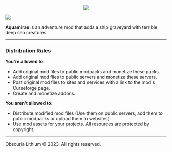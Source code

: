 <p align="center"><img src="https://i.imgur.com/mJI5w8w.jpeg"></p>

[<img src="https://camo.githubusercontent.com/9561c472ded6449385c2ca3cca386d07d7ca00c7a8ab57f52009505f215d6fb4/68747470733a2f2f692e696d6775722e636f6d2f4359784b67354d2e706e67">](https://discord.gg/jSHHJSUWdY)

**Aquamirae** is an adventure mod that adds a ship graveyard with terrible deep sea creatures.

-----------------

### Distribution Rules

**You're allowed to:**
- Add original mod files to public modpacks and monetize these packs.
- Add original mod files to public servers and monetize these servers.
- Post original mod files to sites and services with a link to the mod's Curseforge page.
- Сreate and monetize addons.

**You aren't allowed to:**
- Distribute modified mod files (Use them on public servers, add them to public modpacks or upload them to websites).
- Use mod assets for your projects. All resources are protected by copyright.

-----------------

Obscuria Lithium © 2023. All rights reserved.
